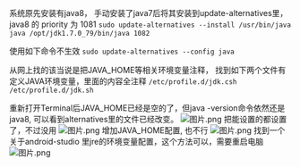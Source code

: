 系统原先安装有java8， 手动安装了java7后将其安装到update-alternatives里，
java8 的 priority 为 1081
`sudo update-alternatives --install /usr/bin/java java /opt/jdk1.7.0_79/bin/java 1082`

使用如下命令不生效
`sudo update-alternatives --config java`

从网上找的该当说是把JAVA_HOME等相关环境变量注释， 找到如下两个文件有定义JAVA环境变量，里面的内容全注释
`/etc/profile.d/jdk.csh`
`/etc/profile.d/jdk.sh`

重新打开Terminal后JAVA_HOME已经是空的了，但java -version命令依然还是java8, 可以看到alternatives里的文件已经改变。
![图片.png](https://upload-images.jianshu.io/upload_images/8033130-dc1acf7f6199166f.png?imageMogr2/auto-orient/strip%7CimageView2/2/w/1240)
把能设置的都设置了，不过没用
![图片.png](https://upload-images.jianshu.io/upload_images/8033130-f0bcd1dcf1e20da2.png?imageMogr2/auto-orient/strip%7CimageView2/2/w/1240)
增加JAVA_HOME配置, 也不行
![图片.png](https://upload-images.jianshu.io/upload_images/8033130-c10ec2421497ff28.png?imageMogr2/auto-orient/strip%7CimageView2/2/w/1240)
找到一个关于android-studio 里jre的环境变量配置，这个方法可以，需要重启电脑
![图片.png](https://upload-images.jianshu.io/upload_images/8033130-191d959910e4f8ca.png?imageMogr2/auto-orient/strip%7CimageView2/2/w/1240)
